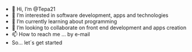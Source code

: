 - 👋 Hi, I’m @Tepa21
- 👀 I’m interested in software development, apps and technologies
- 🌱 I’m currently learning about programming
- 💞️ I’m looking to collaborate on front end development and apps creation
- 📫 How to reach me ... by e-mail
- So... let´s get started
<!---
Tepa21/Tepa21 is a ✨ special ✨ repository because its `README.md` (this file) appears on your GitHub profile.
You can click the Preview link to take a look at your changes.
--->
